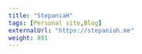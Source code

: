 ```yaml
---
title: "StepaniaH"
tags: [Personal site,Blog]
externalUrl: "https://stepaniah.me"
weight: 881
---
```

